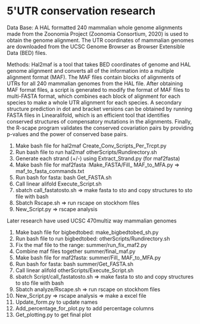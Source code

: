 # 5'UTR conservation research

Data Base: A HAL formatted 240 mammalian whole genome alignments made from the Zoonomia Project (Zoonomia Consortium, 2020) is used to obtain the genome alignment. The UTR coordinates of mammalian genomes are downloaded from the UCSC Genome Browser as Browser Extensible Data (BED) files. 

Methods: Hal2maf is a tool that takes BED coordinates of genome and HAL genome alignment and converts all of the information into a multiple alignment format (MAF). The MAF files contain blocks of alignments of UTRs for all 240 mammalian genomes from the HAL file. After obtaining MAF format files, a script is generated to modify the format of MAF files to multi-FASTA format, which combines each block of alignment for each species to make a whole UTR alignment for each species. A secondary structure prediction in dot and bracket versions can be obtained by running FASTA files in Linearalifold, which is an efficient tool that identifies conserved structures of compensatory mutations in the alignments. Finally, the R-scape program validates the conserved covariation pairs by providing p-values and the power of conserved base pairs.

1.	Make bash file for hal2maf  Create_Conv_Scripts_Per_Trcpt.py
2.	Run bash file to run hal2maf  otherScripts/Rundirectory.sh
3.	Generate each strand (+/-) using Extract_Strand.py (for maf2fasta)
4.	Make bash file for maf2fasta :Make_FASTA/Fill_ MAF_to_MFA.py => maf_to_fasta_commands.txt
5.	Run bash for fasta: bash Get_FASTA.sh 
6.	Call linear alifold  Execute_Script.sh
7.	sbatch call_fastatosto.sh => make fasta to sto and copy structures to sto file with bash
8.	Sbatch Rscape.sh => run rscape on stockhom files
9.	New_Script.py => rscape analysis

Later research have used UCSC 470multiz way mammalian genomes
1.	Make bash file for bigbedtobed: make_bigbedtobed_sh.py
2.	Run bash file to run bigbedtobed: otherScripts/Rundirectory.sh
3.	Fix the maf file to the range: summer/run_fix_maf2.py
4.	Combine maf files together summer/final_maf.py
5.	Make bash file for maf2fasta: summer/Fill_ MAF_to_MFA.py
6.	Run bash for fasta: bash summer/Get_FASTA.sh
7.	Call linear alifold  otherScripts/Execute_Script.sh
8.	sbatch Script/call_fastatosto.sh => make fasta to sto and copy structures to sto file with bash
9.	Sbatch analyze/Rscape.sh => run rscape on stockhom files
10.	New_Script.py => rscape analysis => make a excel file
11.	Update_form.py to update names
12.	Add_percentage_for_plot.py to add percentage columns
13.	Get_plotting.py to get final plot



